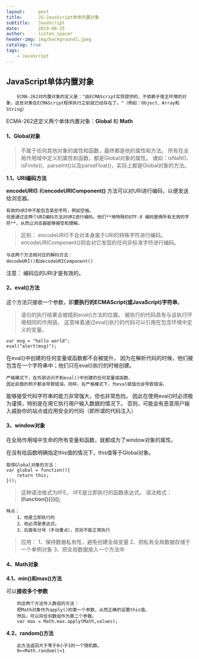 ```yaml
---
layout:     post
title:      JS-JavaScript单体内置对象
subtitle:   JavaScript
date:       2019-08-25
author:     listen_spacer
header-img: img/background1.jpeg
catalog: true
tags:
    - JavaScript
---
```

## JavaScript单体内置对象

```
    ECMA-262对内置对象的定义是："由ECMAScript实现提供的、不依赖于宿主环境的对象，这些对象在ECMAScript程序执行之前就已经存在了。"（例如：Object、Array和String）
```
ECMA-262还定义两个单体内置对象：**Global** 和 **Math**

#### 1、Global对象

>不属于任何其他对象的属性和函数，最终都是他的属性和方法。
>所有在全局作用域中定义的属性和函数，都是Global对象的属性。
>诸如：isNaN()、isFinite()、parseInt()以及parseFloat()，实际上都是Global对象的方法。

**1.1、URI编码方法**

**encodeURI()** 和**encodeURIComponent()** 方法可以对URI进行编码，以便发送给浏览器。

```
有效的URI中不能包含某些字符，例如空格。		
但是通过这两个URI编码方法对URI进行编码，他们**用特殊的UTF-8 编码替换所有无效的字符**，从而让浏览器能够接受和理解。
```

>区别：
>encodeURI()不会对本身属于URI的特殊字符进行编码。
>encodeURIComponent()则会对它发现的任何非标准字符进行编码。

```
与这两个方法相对应的解码方法：
decodeURI()和decodeURIComponent()
```

注意：
编码后的URI才是有效的。

#### 2、eval()方法

这个方法只接收一个参数，即**要执行的ECMAScript(或JavaScript)字符串**。

>语句的执行结果会被插到eval()方法的位置。
>被执行的代码具有与该执行环境相同的作用链。
>这意味着通过eval()执行的代码可以引用在包含环境中定义的变量。

```
var msg = "hello world";
eval("alert(msg)");
```

在eval()中创建的任何变量或函数都不会被提升，
因为在解析代码的时候，他们被包含在一个字符串中；他们只在eval()执行的时候创建。

```
严格模式下，在外部访问不到eval()中创建的任何变量或函数，
因此前面的例子都会导致错误。同样，在严格模式下，为eval赋值也会导致错误。
```

能够接受代码字符串的能力非常强大，但也非常危险。
因此在使用eval()时必须极为谨慎，特别是在用它执行用户输入数据的情况下。
否则，可能会有恶意用户输入威胁你的站点或应用安全的代码（即所谓的代码注入）

#### 3、window对象

在全局作用域中生命的所有变量和函数，就都成为了window对象的属性。

在没有给函数明确指定this值的情况下，this值等于Global对象。

```
取得Global对象的方法：
var global = function(){
    return this;
}();
```

>这种语法格式为IIFE。
>IIFE是立即执行的函数表达式。
>语法格式：
>**(function(){})();**

```
特点：
    1、他是立即执行的
    2、他必须是表达式。
    3、后面有分号（手动重点），否则不能正常执行
```

>应用：
>1、保持数据私有性，避免创建全局变量
>2、把私有全局数据存储于一个单例对象
>3、把全局数据放入一个方法中

#### 4、Math对象

**4.1、min()和max()方法**

可以**接收多个参数**

```
    向这两个方法传入数组的方法：
    把Math对象作为apply()的第一个参数，从而正确的设置this值。
    然后，可以将任何数组作为第二个参数。
    var max = Math.max.apply(Math,values);
```
    
**4.2、random()方法**

```
    此方法返回大于等于0小于1的一个随机数。
    0=<Math.random()<1
```


